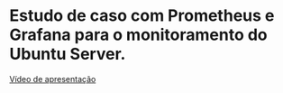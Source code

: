 # Estudo de caso com Prometheus e Grafana para o monitoramento do Ubuntu Server.

[Vídeo de apresentação](https://www.youtube.com/watch?v=Cx2AkMeZxQw)
